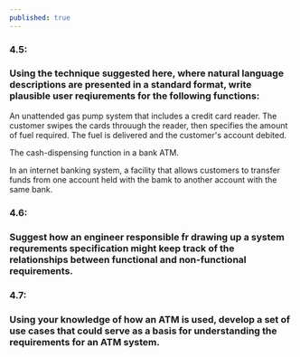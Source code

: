 ```yaml
---
published: true
---
```

### 4.5: 
### Using the technique suggested here, where natural language descriptions are presented in a standard format, write plausible user reqiurements for the following functions:

An unattended gas pump system that includes a credit card reader. The customer swipes the cards throuugh the reader, then specifies the amount of fuel required. The fuel is delivered and the customer's account debited.

The cash-dispensing function in a bank ATM.

In an internet banking system, a facility that allows customers to transfer funds from one account held with the bamk to another account with the same bank.

### 4.6: 
### Suggest how an engineer responsible fr drawing up a system requrements specification might keep track of the relationships between functional and non-functional requirements.

### 4.7: 
### Using your knowledge of how an ATM is used, develop a set of use cases that could serve as a basis for understanding the requirements for an ATM system.